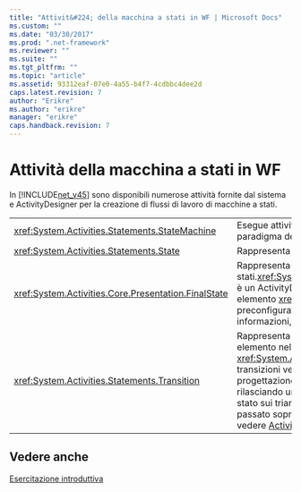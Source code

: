 ```yaml
---
title: "Attivit&#224; della macchina a stati in WF | Microsoft Docs"
ms.custom: ""
ms.date: "03/30/2017"
ms.prod: ".net-framework"
ms.reviewer: ""
ms.suite: ""
ms.tgt_pltfrm: ""
ms.topic: "article"
ms.assetid: 93312eaf-07e0-4a55-b4f7-4cdbbc4dee2d
caps.latest.revision: 7
author: "Erikre"
ms.author: "erikre"
manager: "erikre"
caps.handback.revision: 7
---
```

# Attivit&#224; della macchina a stati in WF
In [!INCLUDE[net_v45](../../../includes/net-v45-md.md)] sono disponibili numerose attività fornite dal sistema e ActivityDesigner per la creazione di flussi di lavoro di macchine a stati.  
  
|||  
|-|-|  
|<xref:System.Activities.Statements.StateMachine>|Esegue attività contenute utilizzando il comune paradigma della macchina a stati.|  
|<xref:System.Activities.Statements.State>|Rappresenta uno stato in una macchina a stati.|  
|<xref:System.Activities.Core.Presentation.FinalState>|Rappresenta uno stato di chiusura in una macchina a stati.<xref:System.Activities.Core.Presentation.FinalState> è un ActivityDesigner che, quando utilizzato, crea un elemento <xref:System.Activities.Statements.State> preconfigurato come stato di chiusura.Per ulteriori informazioni, vedere [ActivityDesigner FinalState](../Topic/FinalState%20Activity%20Designer.md).|  
|<xref:System.Activities.Statements.Transition>|Rappresenta la transizione tra due stati.Non esiste un elemento nella **Casella degli strumenti** per <xref:System.Activities.Statements.Transition>; le transizioni vengono create nella finestra di progettazione del flusso di lavoro trascinando e rilasciando una linea tra due stati o rilasciando uno stato sui triangoli visualizzati quando uno stato viene passato sopra un altro stato.Per ulteriori informazioni, vedere [ActivityDesigner Transition](../Topic/Transition%20Activity%20Designer.md).|  
  
## Vedere anche  
 [Esercitazione introduttiva](../../../docs/framework/windows-workflow-foundation//getting-started-tutorial.md)